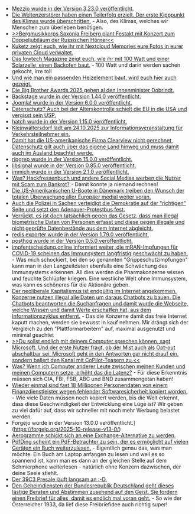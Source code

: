 * [Mezzio wurde in der Version 3.23.0 veröffentlicht.](https://github.com/mezzio/mezzio/releases/tag/3.23.0)
* [Die Weltenzerstörer haben einen Teilerfolg erzielt. Der erste Kipppunkt des Klimas wurde überschritten.](https://www.deutschlandfunk.de/klima-kipppunkte-global-tipping-points-report-100.html) - Also, des Klimas, welches wir Menschen zum überleben benötigen.
* [>>Bergmusikkorps Saxonia Freiberg plant Festakt mit Konzert zum Doppeljubiläum der Russischen Hörner<<](https://knappenverein.de/ein-klang-mit-geschichte-russische-hoerner-erklingen-erstmals-seit-2018-wieder-in-freiberg/)
* [Kuketz zeigt euch, wie ihr mit Nextcloud Memories eure Fotos in eurer privaten Cloud verwaltet.](https://www.kuketz-blog.de/fotos-verwalten-und-teilen-mit-nextcloud-memories-nextcloud-teil-7/)
* [Das lowtech Magazine zeigt euch, wie ihr mit 100 Watt und einer Solarzelle, einen Backofen baut.](https://solar.lowtechmagazine.com/2025/10/how-to-build-a-solar-powered-electric-oven/) - 100 Watt und darin werden sachen gekocht, irre toll
* [Und wie man ein passenden Heizelement baut, wird euch hier auch gezeigt.](https://solar.lowtechmagazine.com/2025/10/how-to-build-an-electric-heating-element-from-scratch/)
* [Die Big Brother Awards 2025 gehen al den Innenminister Dobrindt.](https://netzpolitik.org/2025/big-brother-awards-ueberwachungs-oscar-geht-an-innenminister-dobrindt/)
* [Backstage wurde in der Version 1.44.0 veröffentlicht.](https://github.com/backstage/backstage/releases/tag/v1.44.0)
* [Joomla! wurde in der Version 6.0.0 veröffentlicht.](https://github.com/joomla/joomla-cms/releases/tag/6.0.0)
* [Datenschutz? Auch bei der Alterskontrolle schielt die EU in die USA und vergisst sein USP.](https://netzpolitik.org/2025/erklaerung-zu-alterskontrollen-25-eu-staaten-waehlen-den-billigen-weg/)
* [hatch wurde in der Version 1.15.0 veröffentlicht.](https://github.com/pypa/hatch/releases/tag/hatch-v1.15.0)
* [Kleinwaltersdorf lädt am 24.10.2025 zur Informationsveranstaltung für Verkehrsteilnehmer ein.](https://kleinwaltersdorf.de/index.php/2025/10/15/informationsveranstaltung-fuer-verkehrsteilnehmer/)
* [Damit hat die US-amerikanische Firma Clearview nicht gerechnet, Datenschutz gilt auch über das eigene Land hinweg und muss damit auch im Ausland beachtet werde.](https://netzpolitik.org/2025/britisches-gericht-zu-clearview-ai-datenschutz-gilt-auch-fuer-biometrische-ueberwachung-aus-dem-ausland/)
* [ripgrep wurde in der Version 15.0.0 veröffentlicht.](https://github.com/BurntSushi/ripgrep/releases/tag/15.0.0)
* [libsignal wurde in der Version 0.85.0 veröffentlicht.](https://github.com/signalapp/libsignal/releases/tag/v0.85.0)
* [immich wurde in der Version 2.1.0 veröffentlicht.](https://github.com/immich-app/immich/releases/tag/v2.1.0)
* [Was? Hackfressenbuch und andere Social Medias werben die Nutzer mit Scam zum Bankrot?](https://netzpolitik.org/2025/angebliche-online-investments-eine-automatisierte-betrugsmaschine/) - Damit konnte ja niemand rechnen!
* [Die US-Amerikanischen U-Boote in Dänemark treiben den Wunsch der totalen Überwachung aller Europäer medial weiter voran.](https://netzpolitik.org/2025/absurd-und-respektlos-daenischer-justizminister-diskreditiert-chatkontrolle-proteste/)
* [Auch die Polizei in Sachen verteidigt die Demokratie auf der "richtigen" Seite und setzt den Adenauer-Protestbus fest.](https://netzpolitik.org/2025/adenauer-protestbus-ermittlungen-mit-schlagseite/)
* [Verrückt, es ist doch tatsächlich gegen das Gesetz, dass man illegal biometrische Daten von Personen erfasst und diese gegen illegale und nicht geprüfte Datenbestände aus dem Internet abgleicht.](https://netzpolitik.org/2025/biometrische-ueberwachung-koerperdaten-sind-keine-freie-verfuegungsmasse/)
* [redis exporter wurde in der Version 1.79.0 veröffentlicht.](https://github.com/oliver006/redis_exporter/releases/tag/v1.79.0)
* [posthog wurde in der Version 0.5.0 veröffentlicht.](https://github.com/PostHog/posthog/releases/tag/posthog-cli-v0.5.0)
* [impfentscheidung.online informiert weiter, die mRAN-Impfungen für COVID-19 scheinen das Immunsystem langfristig geschwächt zu haben.](https://impfentscheidung.online/zusammenhaenge-zwischen-covid-19-impfstatus-atemwegserkrankungen-und-arbeitsausfaellen/) - Was mich schockiert, bei den so genannten "Grippeschutzimpfungen" kann man in den Langzeitdaten ebenfalls eine Schwächung des Immunsystems erkennen. All dies werden die Pharmakonzerne wissen und feuchte Schlüpfer kriegen. Eine westliche Welt ohne Immunsystem, was kann es schöneres für die Aktionäre geben.
* [Der neoliberale Kapitalismus ist endgültig im Internet angekommen. Konzerne nutzen illegal alle Daten um daraus Chatbots zu bauen. Die Chatbots beantworten die Suchanfragen und damit wurde die Webseite, welche Wissen und damit Werte erschaffen hat, aus dem Informationszyklus entfernt.](https://netzpolitik.org/2025/ki-suchmaschinen-chatbots-fressen-klicks-und-quellen-auf/) - Das die Konzerne damit das freie Internet kaputt machen, werden sie bewusst in kauf nehmen. Mir drängt sich der Vergleich zu den "Plattformarbeitern" auf, maximal ausgenutzt und minimal geachtet
* [>>Du sollst endlich mit deinem Computer sprechen können, sagt Microsoft. Und der erste Nutzer fragt, ob der Mist auch als Opt-out abschaltbar sei. Microsoft geht in den Antworten gar nicht drauf ein, sondern ballert den Kanal mit CoPilot-Teasern zu.<<](https://www.borncity.com/blog/2025/10/17/windows-11-wird-noch-optional-zum-ki-pc-mit-dem-du-sprechen-kannst/)
* [Was? Wenn ich Computer anderer Leute zwischen meinen Kunden und meinen Computern setze, erhöht das die Latenz?](https://www.unkey.com/blog/serverless-exit) - Für diese Erkenntnis müssen sich CIA, FBI, FSB, ABC und BND zusammengetan haben!
* [Wieder einmal sind fast 18 Milliponen Personendaten von einem Finanzdienstleister wegen fehlender Softwaresicherheit kopiert worden.](https://www.bleepingcomputer.com/news/security/have-i-been-pwned-warns-of-prosper-data-breach-impacting-176-million-accounts/) - Wie viele Daten müssen noch kopiert werden, bis die Welt erkennt, dass diese Geschwindigkeit der Entwicklung eine Lüge ist? Wir geben zu viel dafür auf, dass wir schneller mit noch mehr Werbung belastet werden.
* Forgejo wurde in der Version 13.0.0 veröffentlicht.](https://forgejo.org/2025-10-release-v13-0/)
* [Aerogramme schickt sich an eine Exchange-Alternative zu werden.](https://aerogramme.deuxfleurs.fr/)
* [PdfDing scheint ein PdF-Betrachter zu sein, der es ermöglicht auf vielen Geräten ein Buch weiterzulesen.](https://github.com/mrmn2/PdfDing?tab=readme-ov-file) - Eigentlich genau das, was man möchte. Ein Buch am Laptop anfangen zu lesen und weil es so spannend ist, kann man es dann an der gleichen Stelle auf dem Schmierphone weiterlesen - natürlich ohne Konzern dazwischen, der deine Seele stiehlt.
* [Der 39C3 Presale läuft langsam an :-D.](https://events.ccc.de/2025/10/16/39c3-presale-modus-operandi/)
* [Den Geheimdiensten der Bundesrepublik Deutschland geht dieses lästige Beraten und Abstimmen zusehend auf den Geist. Sie fordern einen Freibrief für alles, damit es endlich mal voran geht.](https://netzpolitik.org/2025/parlamentarisches-kontrollgremium-mehr-daten-fuer-die-geheimdienste-weniger-debatte/) - So wie der Österreicher 1933, da lief diese Freibriefidee auch richtig super!
